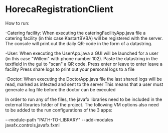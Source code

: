 # HorecaRegistrationClient

How to run:

-Catering facility:
  When executing the cateringFacilityApp.java file a catering facility (in this case KastartBVBA) will be registered with the server. 
  The console will print out the daily QR-code in the form of a datastring.

-User:
  When executing the UserApp.java a GUI will be launched for a user (in this case "Willem" with phone number 102).
  Paste the datastring in the textfield in the gui to "scan" a QR code.
  Press enter or leave to enter leave a facility
  Press share logs to print out your personal logs to a file

-Doctor:
  When executing the DoctorApp.java file the last shared logs will be read, marked as infected and sent to the server
  This means that a user must generate a log file before the doctor can be executed
  
In order to run any of the files, the javafx libraries need to be included in the external libraries folder of the project.
The following VM options also need to be added to the run configurations of the 3 apps:

--module-path "PATH-TO-LIBRARY" --add-modules javafx.controls,javafx.fxml


